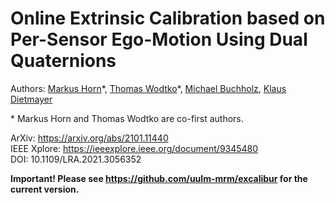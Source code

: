 # Online Extrinsic Calibration based on Per-Sensor Ego-Motion Using Dual Quaternions

Authors: [Markus Horn](mailto:markus.horn@uni-ulm.de)\*, [Thomas Wodtko](mailto:thomas.wodtko@uni-ulm.de)\*, [Michael Buchholz](mailto:michael.buchholz@uni-ulm.de), [Klaus Dietmayer](mailto:klaus.dietmayer@uni-ulm.de)

\* Markus Horn and Thomas Wodtko are co-first authors.

ArXiv: https://arxiv.org/abs/2101.11440 \
IEEE Xplore: https://ieeexplore.ieee.org/document/9345480 \
DOI: 10.1109/LRA.2021.3056352


**Important! Please see https://github.com/uulm-mrm/excalibur for the current version.**
